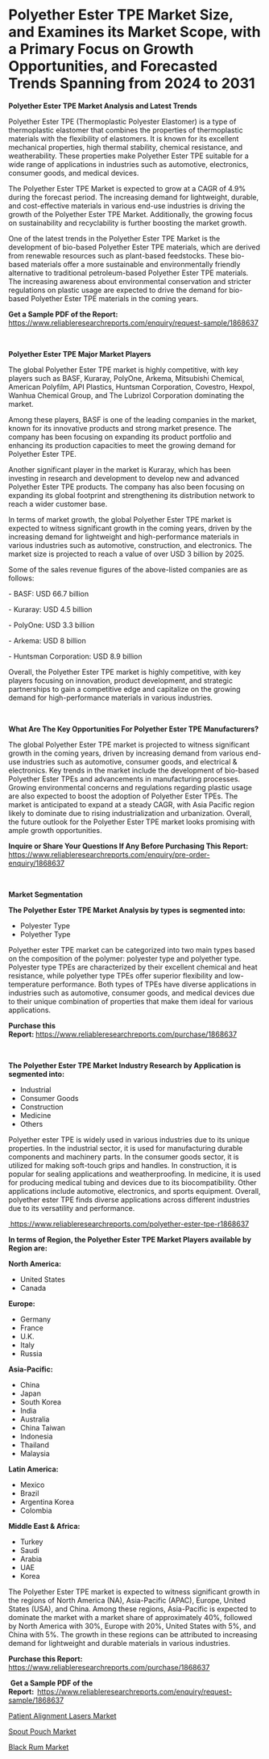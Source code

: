 <p><h1>Polyether Ester TPE Market Size, and Examines its Market Scope, with a Primary Focus on Growth Opportunities, and Forecasted Trends Spanning from 2024 to 2031</h1></p><p><strong>Polyether Ester TPE Market Analysis and Latest Trends</strong></p>
<p><p>Polyether Ester TPE (Thermoplastic Polyester Elastomer) is a type of thermoplastic elastomer that combines the properties of thermoplastic materials with the flexibility of elastomers. It is known for its excellent mechanical properties, high thermal stability, chemical resistance, and weatherability. These properties make Polyether Ester TPE suitable for a wide range of applications in industries such as automotive, electronics, consumer goods, and medical devices.</p><p>The Polyether Ester TPE Market is expected to grow at a CAGR of 4.9% during the forecast period. The increasing demand for lightweight, durable, and cost-effective materials in various end-use industries is driving the growth of the Polyether Ester TPE Market. Additionally, the growing focus on sustainability and recyclability is further boosting the market growth.</p><p>One of the latest trends in the Polyether Ester TPE Market is the development of bio-based Polyether Ester TPE materials, which are derived from renewable resources such as plant-based feedstocks. These bio-based materials offer a more sustainable and environmentally friendly alternative to traditional petroleum-based Polyether Ester TPE materials. The increasing awareness about environmental conservation and stricter regulations on plastic usage are expected to drive the demand for bio-based Polyether Ester TPE materials in the coming years.</p></p>
<p><strong>Get a Sample PDF of the Report:&nbsp;</strong> <a href="https://www.reliableresearchreports.com/enquiry/request-sample/1868637">https://www.reliableresearchreports.com/enquiry/request-sample/1868637</a></p>
<p>&nbsp;</p>
<p><strong>Polyether Ester TPE Major Market Players</strong></p>
<p><p>The global Polyether Ester TPE market is highly competitive, with key players such as BASF, Kuraray, PolyOne, Arkema, Mitsubishi Chemical, American Polyfilm, API Plastics, Huntsman Corporation, Covestro, Hexpol, Wanhua Chemical Group, and The Lubrizol Corporation dominating the market.</p><p>Among these players, BASF is one of the leading companies in the market, known for its innovative products and strong market presence. The company has been focusing on expanding its product portfolio and enhancing its production capacities to meet the growing demand for Polyether Ester TPE.</p><p>Another significant player in the market is Kuraray, which has been investing in research and development to develop new and advanced Polyether Ester TPE products. The company has also been focusing on expanding its global footprint and strengthening its distribution network to reach a wider customer base.</p><p>In terms of market growth, the global Polyether Ester TPE market is expected to witness significant growth in the coming years, driven by the increasing demand for lightweight and high-performance materials in various industries such as automotive, construction, and electronics. The market size is projected to reach a value of over USD 3 billion by 2025.</p><p>Some of the sales revenue figures of the above-listed companies are as follows:</p><p>- BASF: USD 66.7 billion</p><p>- Kuraray: USD 4.5 billion</p><p>- PolyOne: USD 3.3 billion</p><p>- Arkema: USD 8 billion</p><p>- Huntsman Corporation: USD 8.9 billion</p><p>Overall, the Polyether Ester TPE market is highly competitive, with key players focusing on innovation, product development, and strategic partnerships to gain a competitive edge and capitalize on the growing demand for high-performance materials in various industries.</p></p>
<p>&nbsp;</p>
<p><strong>What Are The Key Opportunities For Polyether Ester TPE Manufacturers?</strong></p>
<p><p>The global Polyether Ester TPE market is projected to witness significant growth in the coming years, driven by increasing demand from various end-use industries such as automotive, consumer goods, and electrical & electronics. Key trends in the market include the development of bio-based Polyether Ester TPEs and advancements in manufacturing processes. Growing environmental concerns and regulations regarding plastic usage are also expected to boost the adoption of Polyether Ester TPEs. The market is anticipated to expand at a steady CAGR, with Asia Pacific region likely to dominate due to rising industrialization and urbanization. Overall, the future outlook for the Polyether Ester TPE market looks promising with ample growth opportunities.</p></p>
<p><strong>Inquire or Share Your Questions If Any Before Purchasing This Report:</strong> <a href="https://www.reliableresearchreports.com/enquiry/pre-order-enquiry/1868637">https://www.reliableresearchreports.com/enquiry/pre-order-enquiry/1868637</a></p>
<p>&nbsp;</p>
<p><strong>Market Segmentation</strong></p>
<p><strong>The Polyether Ester TPE Market Analysis by types is segmented into:</strong></p>
<p><ul><li>Polyester Type</li><li>Polyether Type</li></ul></p>
<p><p>Polyether ester TPE market can be categorized into two main types based on the composition of the polymer: polyester type and polyether type. Polyester type TPEs are characterized by their excellent chemical and heat resistance, while polyether type TPEs offer superior flexibility and low-temperature performance. Both types of TPEs have diverse applications in industries such as automotive, consumer goods, and medical devices due to their unique combination of properties that make them ideal for various applications.</p></p>
<p><strong>Purchase this Report:&nbsp;</strong><a href="https://www.reliableresearchreports.com/purchase/1868637">https://www.reliableresearchreports.com/purchase/1868637</a></p>
<p>&nbsp;</p>
<p><strong>The Polyether Ester TPE Market Industry Research by Application is segmented into:</strong></p>
<p><ul><li>Industrial</li><li>Consumer Goods</li><li>Construction</li><li>Medicine</li><li>Others</li></ul></p>
<p><p>Polyether ester TPE is widely used in various industries due to its unique properties. In the industrial sector, it is used for manufacturing durable components and machinery parts. In the consumer goods sector, it is utilized for making soft-touch grips and handles. In construction, it is popular for sealing applications and weatherproofing. In medicine, it is used for producing medical tubing and devices due to its biocompatibility. Other applications include automotive, electronics, and sports equipment. Overall, polyether ester TPE finds diverse applications across different industries due to its versatility and performance.</p></p>
<p><a href="https://www.reliableresearchreports.com/polyether-ester-tpe-r1868637">&nbsp;https://www.reliableresearchreports.com/polyether-ester-tpe-r1868637</a></p>
<p><strong>In terms of Region, the Polyether Ester TPE Market Players available by Region are:</strong></p>
<p>
    <p> <strong> North America: </strong>
        <ul>
            <li>United States</li>
            <li>Canada</li>
        </ul>
        </p> 
    <p> <strong> Europe: </strong>
        <ul>
            <li>Germany</li>
            <li>France</li>
            <li>U.K.</li>
            <li>Italy</li>
            <li>Russia</li>
        </ul>
        </p> 
    <p> <strong> Asia-Pacific: </strong>
        <ul>
            <li>China</li>
            <li>Japan</li>
            <li>South Korea</li>
            <li>India</li>
            <li>Australia</li>
            <li>China Taiwan</li>
            <li>Indonesia</li>
            <li>Thailand</li>
            <li>Malaysia</li>
        </ul>
        </p> 
    <p> <strong> Latin America: </strong>
        <ul>
            <li>Mexico</li>
            <li>Brazil</li>
            <li>Argentina Korea</li>
            <li>Colombia</li>
        </ul>
        </p> 
    <p> <strong> Middle East & Africa: </strong>
        <ul>
            <li>Turkey</li>
            <li>Saudi</li>
            <li>Arabia</li>
            <li>UAE</li>
            <li>Korea</li>
        </ul>
    </p>
    </p>
<p><p>The Polyether Ester TPE market is expected to witness significant growth in the regions of North America (NA), Asia-Pacific (APAC), Europe, United States (USA), and China. Among these regions, Asia-Pacific is expected to dominate the market with a market share of approximately 40%, followed by North America with 30%, Europe with 20%, United States with 5%, and China with 5%. The growth in these regions can be attributed to increasing demand for lightweight and durable materials in various industries.</p></p>
<p><strong>Purchase this Report: </strong><a href="https://www.reliableresearchreports.com/purchase/1868637">https://www.reliableresearchreports.com/purchase/1868637</a></p>
<p>&nbsp;<strong>Get a Sample PDF of the Report:&nbsp;&nbsp;</strong><a href="https://www.reliableresearchreports.com/enquiry/request-sample/1868637">https://www.reliableresearchreports.com/enquiry/request-sample/1868637</a></p>
<p><strong></strong></p>
<p><p><a href="https://github.com/courtnhaw34343/Market-Research-Report-List-1/blob/main/patient-alignment-lasers-market.md">Patient Alignment Lasers Market</a></p><p><a href="https://issuu.com/reportprime-2/docs/spout-pouch-market-size-2030.pptx">Spout Pouch Market</a></p><p><a href="https://github.com/jackCarlson644/Market-Research-Report-List-1/blob/main/black-rum-market.md">Black Rum Market</a></p></p>